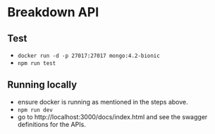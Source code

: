 # Breakdown API
## Test
- `docker run -d -p 27017:27017 mongo:4.2-bionic`
- `npm run test`

## Running locally
- ensure docker is running as mentioned in the steps above.
- `npm run dev`
- go to http://localhost:3000/docs/index.html and see the swagger definitions for the APIs.

